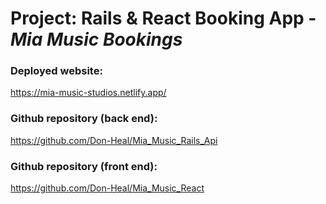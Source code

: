 # Project: Rails & React Booking App - *Mia Music Bookings*

### Deployed website:

https://mia-music-studios.netlify.app/

### Github repository (back end):

https://github.com/Don-Heal/Mia_Music_Rails_Api

### Github repository (front end):

https://github.com/Don-Heal/Mia_Music_React
